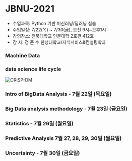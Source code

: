 # JBNU-2021

  - 수업과목: Python 기반 머신러닝/딥러닝 실습
  - 수업일정: 7/22(목) ~ 7/30(금), 오전 9시~오후1시 
  - 강의장소: 전북대학교 인문대학 2호관 412호
  - 강    사: 정 준 수  한성대학교/지식서비스&컨설팅학과


### Machine Data

### data science life cycle
![CRISP-DM](https://user-images.githubusercontent.com/54794815/125336469-c845b100-e388-11eb-9f5c-fad5f13cc5db.png)




### Intro of BigData Analysis - 7월 22일 (목요일)
### Big Data analysis methodology - 7월 23일 (금요일)
### Statistics - 7월 26일 (월요일)
### Predictive Analysis 7월 27, 28, 29, 30일 (월요일)
### Uncertainty - 7월 30일 (금요일)
